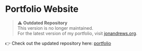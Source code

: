 # Portfolio Website

> ⚠️ **Outdated Repository**  
> This version is no longer maintained.  
> For the latest version of my portfolio, visit [jonandrews.org](https://jonandrews.org).

👉 Check out the updated repository here: [portfolio](https://github.com/jonandrewscode/portfolio)
